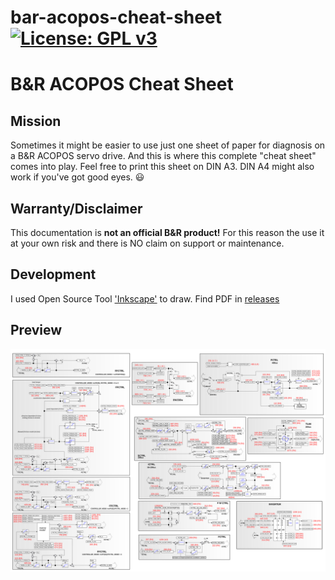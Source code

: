 # bar-acopos-cheat-sheet [![License: GPL v3](https://img.shields.io/badge/License-GPL%20v3-blue.svg)](https://www.gnu.org/licenses/gpl-3.0)
# B&amp;R ACOPOS Cheat Sheet

## Mission
Sometimes it might be easier to use just one sheet of paper for diagnosis on a B&amp;R ACOPOS servo drive.
And this is where this complete "cheat sheet" comes into play.
Feel free to print this sheet on DIN A3. DIN A4 might also work if you've got good eyes. :smiley:

## Warranty/Disclaimer
This documentation is **not an official B&amp;R product!**
For this reason the use it at your own risk and there is NO claim on support or maintenance.

## Development
I used Open Source Tool ['Inkscape'](https://inkscape.org/en/) to draw.
Find PDF in [releases](https://github.com/hilch/bar-acopos-cheat-sheet/releases)

## Preview
![cheat_sheet](https://github.com/hilch/bar-acopos-cheat-sheet/blob/master/inkscape/ACOPOS_CTRL.svg)






